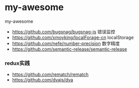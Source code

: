 # my-awesome
my-awesome

- https://github.com/bugsnag/bugsnag-js 错误监控
- https://github.com/xmoyking/localForage-cn localStorage
- https://github.com/nefe/number-precision 数字精度
- https://github.com/semantic-release/semantic-release
### redux实践
- https://github.com/rematch/rematch 
- https://github.com/dvajs/dva
